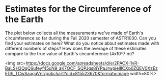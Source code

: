 # Estimates for the Circumference of the Earth

The plot below collects all the measurements we've made of Earth's circumference so far during the Fall 2020 semester of ASTR1030. Can you find your estimates on here? What do you notice about estimates made with different numbers of steps? How does the average of these estimates compare to the true value of Earth's circumference (4x10^7 m)?

<img src=https://docs.google.com/spreadsheets/d/e/2PACX-1vR-BaLSH3QqQ6ufeyf45uN9_aK7QCF_SQPJqs8iYPaJrwpielIlCXp0ZQEV0XzEzEDh_TCwSaugaVnr/pubchart?oid=815523670&format=image width=80%>
